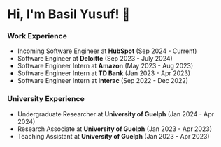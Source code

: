 # Hi, I'm Basil Yusuf! 👋


### Work Experience

- Incoming Software Engineer at **HubSpot** (Sep 2024 - Current)
- Software Engineer at **Deloitte** (Sep 2023 - July 2024)
- Software Engineer Intern at **Amazon** (May 2023 - Aug 2023)
- Software Engineer Intern at **TD Bank** (Jan 2023 - Apr 2023)
- Software Engineer Intern at **Interac** (Sep 2022 - Dec 2022)
    
### University Experience

- Undergraduate Researcher at **University of Guelph** (Jan 2024 - Apr 2024)
- Research Associate at **University of Guelph** (Jan 2023 - Apr 2023)
- Teaching Assistant at **University of Guelph** (Jan 2023 - Apr 2023)
